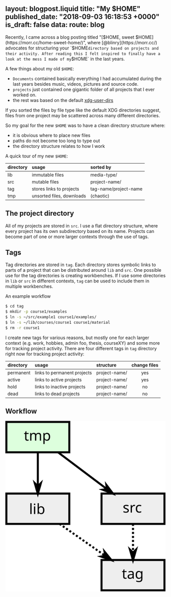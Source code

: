 layout: blogpost.liquid
title:  "My $HOME"
published_date: "2018-09-03 16:18:53 +0000"
is_draft: false
data:
  route: blog
---

Recently, I came across a blog posting titled "[$HOME, sweet $HOME](https://morr.cc/home-sweet-home/)", where [@blinry](https://morr.cc/) advocates for structuring your `$HOME` directory based on projects and their activity.
After reading this I felt inspired to finally have a look at the mess I made of my `$HOME` in the last years.

A few things about my old `$HOME`:
- ``Documents`` contained basically everything I had accumulated during the last years besides music, videos, pictures and source code.
- ``projects`` just contained one gigantic folder of all projects that I ever worked on.
- the rest was based on the default [xdg-user-dirs](https://freedesktop.org/wiki/Software/xdg-user-dirs/)

If you sorted the files by file type like the default XDG directories suggest, files from one project may be scattered across many different directories.

So my goal for the new `$HOME` was to have a clean directory structure where:
 - it is obvious where to place new files
 - paths do not become too long to type out
 - the directory structure relates to how I work

A quick tour of my new `$HOME`:

| directory  | usage                            | sorted by             |
| :--------- | :------------------------------- | :---------------      |
| lib        | immutable files                  | media-type/           |
| src        | mutable files                    | project-name/         |
| tag        | stores links to projects         | tag-name/project-name |
| tmp        | unsorted files, downloads        | (chaotic)             |

## The project directory

All of my projects are stored in `src`.
I use a flat directory structure, where every project has its own subdirectory based on its name.
Projects can become part of one or more larger contexts through the use of tags. 

## Tags

Tag directories are stored in `tag`.
Each directory stores symbolic links to parts of a project that can be distributed around `lib` and `src`.
One possible use for the tag directories is creating workbenches.
If I use some directories in `lib` or `src` in different contexts, `tag` can be used to include them in multiple workbenches.

An example workflow
```sh
$ cd tag
$ mkdir -p course1/examples
$ ln -s ~/src/example1 course1/examples/
$ ln -s ~/lib/courses/course1 course1/material
$ rm -r course1
```

I create new tags for various reasons, but mostly one for each larger context (e.g. work, hobbies, admin foo, thesis, courseXY) and some more for tracking project activity.
There are four different tags in `tag` directory right now for tracking project activity:

| directory  | usage                            | structure        | change files   |
| :--------- | :------------------------------- | :--------------- | :------------: |
| permanent  | links to permanent projects      | project-name/    | yes            |
| active     | links to active projects         | project-name/    | yes            |
| hold       | links to inactive projects       | project-name/    | no             |
| dead       | links to dead projects           | project-name/    | no             |

## Workflow

![Basically this](assets/home.svg)
